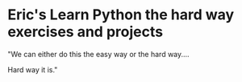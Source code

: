<h1> Eric's Learn Python the hard way exercises and projects </h1>

<p>"We can either do this the easy way or the hard way....</p>
<p>Hard way it is."</p>